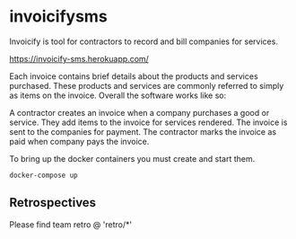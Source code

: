 # invoicifysms
Invoicify is tool for contractors to record and bill companies for services.

https://invoicify-sms.herokuapp.com/

Each invoice contains brief details about the products and services purchased. These products and services are commonly referred to simply as items on the invoice. Overall the software works like so:

A contractor creates an invoice when a company purchases a good or service.
They add items to the invoice for services rendered.
The invoice is sent to the companies for payment.
The contractor marks the invoice as paid when company pays the invoice.

To bring up the docker containers you must create and start them.

`docker-compose up`

## Retrospectives
Please find team retro @ 'retro/*'

